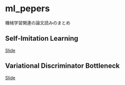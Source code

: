# ml_pepers
機械学習関連の論文読みのまとめ

## Self-Imitation Learning

[Slide](https://gitpitch.com/YusukeKanai/ml_pepers?p=SelfImitationLearning)


## Variational Discriminator Bottleneck

[Slide](https://gitpitch.com/YusukeKanai/ml_pepers?p=VariationalDiscriminatorBottleneck)
